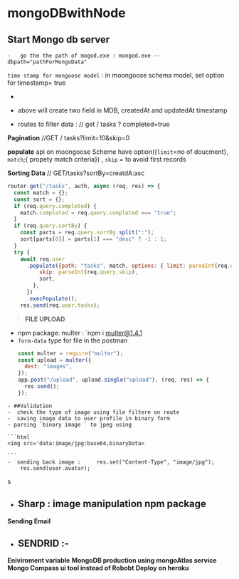 # mongoDBwithNode

## Start Mongo db server

    -   go the the path of mogod.exe : mongod.exe --dbpath="pathForMongoData"

`time stamp for mongoose model` : in moongoose schema model, set option for timestamp= true

-

- above will create two field in MDB, createdAt and updatedAt timestamp
  >
- routes to filter data :
  // get / tasks ? completed=true

**Pagination**
//GET / tasks?limit=10&skip=0

**populate** api on moongoose Scheme have option({`limit`=no of doucment}, `match`;{ propety match criteria}) , `skip` = to avoid first records

**Sorting Data**
// GET/tasks?sortBy=creatdA:asc

```javascript
router.get("/tasks", auth, async (req, res) => {
  const match = {};
  const sort = {};
  if (req.query.completed) {
    match.completed = req.query.completed === "true";
  }
  if (req.query.sortBy) {
    const parts = req.query.sortBy.split(":");
    sort[parts[0]] = parts[1] === "desc" ? -1 : 1;
  }
  try {
    await req.user
      .populate({path: "tasks", match, options: { limit: parseInt(req.query.limit),
          skip: parseInt(req.query.skip),
          sort,
        },
      })
      .execPopulate();
    res.send(req.user.tasks);
```

> **FILE UPLOAD**

- npm package: multer : `npm i multer@1.4.1
- `form-data` type for file in the postman
  ```javascript
  const multer = require("multer");
  const upload = multer({
    dest: "images",
  });
  app.post("/upload", upload.single("upload"), (req, res) => {
    res.send();
  });
  ```

````
- ##Validation
-  check the type of image using file filtere on route
-  saving image data to user profile in binary form
- parsing `binary image ` to jpeg using

```html
<img src='data:image/jpg:base64,binaryData>

```
-  sending back image :     res.set("Content-Type", "image/jpg");
    res.send(user.avatar);
````

s

- ## Sharp : image manipulation npm package

**Sending Email**

- ## SENDRID :-

**Eniviroment variable**
**MongoDB production using mongoAtlas service**
**Mongo Compass ui tool instead of Robobt**
**Deploy on heroku**
